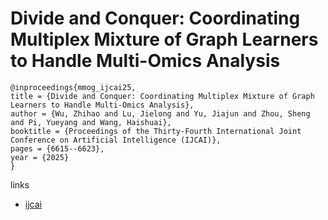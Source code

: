 # Divide and Conquer: Coordinating Multiplex Mixture of Graph Learners to Handle Multi-Omics Analysis

```
@inproceedings{mmog_ijcai25,
title = {Divide and Conquer: Coordinating Multiplex Mixture of Graph Learners to Handle Multi-Omics Analysis},
author = {Wu, Zhihao and Lu, Jielong and Yu, Jiajun and Zhou, Sheng and Pi, Yueyang and Wang, Haishuai},
booktitle = {Proceedings of the Thirty-Fourth International Joint Conference on Artificial Intelligence (IJCAI)},
pages = {6615--6623},
year = {2025}
}
```

links
- [ijcai](https://www.ijcai.org/proceedings/2025/736)
